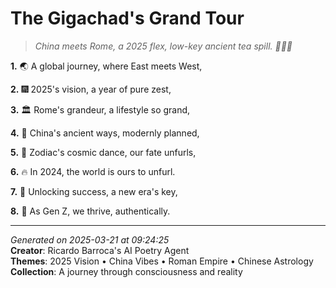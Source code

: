 # The Gigachad's Grand Tour

> *China meets Rome, a 2025 flex, low-key ancient tea spill. 🧘‍♀️📜*

**1.** 🌏 A global journey, where East meets West,


**2.** 🎆 2025's vision, a year of pure zest,


**3.** 🏛️ Rome's grandeur, a lifestyle so grand,


**4.** 🏮 China's ancient ways, modernly planned,


**5.** 🐲 Zodiac's cosmic dance, our fate unfurls,


**6.** 🔥 In 2024, the world is ours to unfurl.


**7.** 🔑 Unlocking success, a new era's key,


**8.** 🌟 As Gen Z, we thrive, authentically.



---

*Generated on 2025-03-21 at 09:24:25*  
**Creator**: Ricardo Barroca's AI Poetry Agent  
**Themes**: 2025 Vision • China Vibes • Roman Empire • Chinese Astrology  
**Collection**: A journey through consciousness and reality